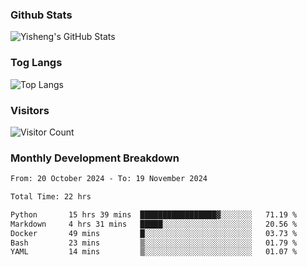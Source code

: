 ### Github Stats
![Yisheng's GitHub Stats](https://github-readme-stats-9qabuvhk1-gongyisheng.vercel.app/api?username=gongyisheng&count_private=true&show_icons=true)
### Tog Langs
![Top Langs](https://github-readme-stats-9qabuvhk1-gongyisheng.vercel.app/api/top-langs/?username=gongyisheng&layout=compact)
### Visitors
![Visitor Count](https://profile-counter.glitch.me/gongyisheng/count.svg)
### Monthly Development Breakdown
<!--START_SECTION:waka-->

```txt
From: 20 October 2024 - To: 19 November 2024

Total Time: 22 hrs

Python       15 hrs 39 mins  █████████████████▓░░░░░░░   71.19 %
Markdown     4 hrs 31 mins   █████░░░░░░░░░░░░░░░░░░░░   20.56 %
Docker       49 mins         █░░░░░░░░░░░░░░░░░░░░░░░░   03.73 %
Bash         23 mins         ▒░░░░░░░░░░░░░░░░░░░░░░░░   01.79 %
YAML         14 mins         ▒░░░░░░░░░░░░░░░░░░░░░░░░   01.07 %
```

<!--END_SECTION:waka-->
